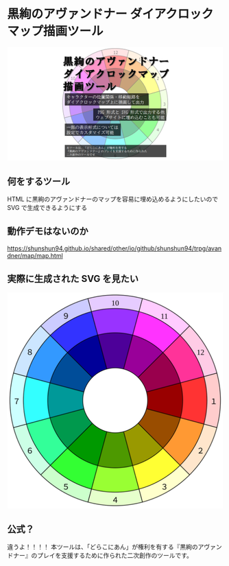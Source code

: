 # 黒絢のアヴァンドナー ダイアクロックマップ描画ツール
![黒絢のアヴァンドナー ダイアクロックマップ描画ツール](./ogp.png)

## 何をするツール
HTML に黒絢のアヴァンドナーのマップを容易に埋め込めるようにしたいので SVG で生成できるようにする

## 動作デモはないのか
https://shunshun94.github.io/shared/other/io/github/shunshun94/trpg/avandner/map/map.html

## 実際に生成された SVG を見たい
![こんな](./map.svg)

## 公式？

違うよ！！！！
本ツールは、「どらこにあん」が権利を有する『黒絢のアヴァンドナー』のプレイを支援するために作られた二次創作のツールです。